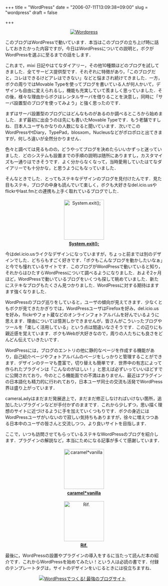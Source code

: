 +++
title = "WordPress"
date = "2006-07-11T13:09:38+09:00"
slug = "wordpress"
draft = false

+++

<p align="center"><a target="_blank" title="Wordpress" href="http://wordpress.org/"><img alt="Wordpress" title="Wordpress" src="http://wordpress.org/style/header-logo.png" /></a></p>
<p>このブログはWordPressで動いています．本当はこのブログの立ち上げ時に話しておきたかった内容ですが，今日はWordPressについての説明と，ボクがWordPressを選ぶに至るまでの話をします．</p>
<p>これまで，mixi 日記やはてなダイアリー，その他10種類ほどのブログを試してきました．全てサービス提供型です．それぞれに特徴があり，「このブログだと，コレはできるけどアレはできない」などと悩まされ続けてきました．一方，ボクの周りではMovable Typeを使ってブログを書いている人が何人かいて，デザインも自由に変えられるし，機能も充実していて羨ましく思っていました．その後，様々な理由からボクはレンタルサーバを借りることを決意し，同時に「サーバ設置型のブログを使ってみよう」と強く思ったのです．</p>
<p>まずはサーバ設置型のブログにはどんなものがあるのか調べるところから始めました．まず最初に出会うのは先にも書いたMovable Typeです．もう老舗ですしね．日本人ユーザもかなりの人数になると聞いています．次いでこのWordPressやtDiary，TypePad，blosxom，Nucleusなどがポロポロと出てきますが，何しろ違いが全然分かりません．</p>
<p>色々と調べては見るものの，どうやってブログを決めたらいいかずっと迷っていました．どのシステムも設置までの手順の説明は随所にありますし，カスタマイズも一通りはできそうです．よく分からなくなって，当時愛用していたはてなダイアリーでも十分かな，と思うようにもなっていました．</p>
<p>そんなときでした．とってもステキなデザインのブログを見付けたんです．見た目もステキ，ブログの中身も読んでいて楽しく，ボクも大好きなdel.icio.usやflickrやlast.fmとの連携も上手く取れているブログでした．</p>
<p align="center"><a target="_blank" title="System.exit();" href="http://jugyo.org/blog/"><img width="128" vspace="4" hspace="4" height="128" border="0" alt="System.exit();" src="http://img.simpleapi.net/small/http://jugyo.org/blog/" /></a><br />
<a target="_blank" title="System.exit();" href="http://jugyo.org/blog/"><strong>System.exit();</strong></a></p>
<p>今はdel.icio.usライクなデザインになっていますが，ちょっと前までは別のデザインでした．どちらもすごく好きです．「ボクもこんなブログを動かしたいなぁ」と今でも憧れているサイトです．このブログがWordPressで動いていると知り，それからはひたすらWordPressについて調べるようになりました．およそ2ヶ月ほど，WordPressで動いているブログをいくつも探して眺めていました．新たにステキなブログもたくさん見つかりました．WordPressに対する期待はますます強くなりました．</p>
<p>WordPressのブログ巡りをしていると，ユーザの傾向が見えてきます．少なくともボクが見てきたかぎりでは，WordPressユーザはFirefoxを好み，del.icio.usを好み，flickrやフォト蔵などのオンラインフォトアルバムを好んでいるように思えます．理由については憶測しかできませんが，皆さんがこういったブログやツールを「楽しく活用している」という点は間違いなさそうです．この辺りにも親近感を覚えています．ボクもWebが大好きなので，周りの人たちにも良さをどんどん伝えていきたいです．</p>
<p>WordPressには，ブログのエントリの他に静的なページを作成する機能があり，自己紹介ページやフォトアルバムのページをしっかりと管理することができます．デザインのテーマも豊富で，切り替えも簡単です．世界中の有志によって作られたプラグインは「こんなのがほしい！」と思えば必ずいっていいほどすでに公開されており，今のところ機能面での不満はありません．最近はプラグインの日本語化も精力的に行われており，日本ユーザ同士の交流も活発でWordPress界は盛り上がっています．</p>
<p>cameraLadyはまだまだ発展途上で，まだまだ修正しなければいけない箇所，追加したいプラグインなどが手付かずのままです．これから少しずつ，思い描く理想のサイトに近づけるように手を加えていくつもりです．ボクの身近にはWordPressユーザがいないので寂しい気持ちもありますが，徐々に増えつつある日本中のユーザの皆さんと交流しつつ，より良いサイトを目指します．</p>
<p>ここで，いつも訪問させてもらっているステキなWordPressのブログを紹介します．プラグインの解説など，本当にためになる記事が多くて感謝しています．</p>
<p align="center"><a target="_blank" title="caramel*vanilla" href="http://caramel-tea.com/"><img width="128" vspace="4" hspace="4" height="128" border="0" alt="caramel*vanilla" src="http://img.simpleapi.net/small/http://caramel-tea.com/" /></a><br />
<a target="_blank" title="caramel*vanilla" href="http://caramel-tea.com/"><strong>caramel*vanilla</strong></a></p>
<p align="center"><a target="_blank" title="Rif." href="http://rikaizm.com/"><img width="128" vspace="4" hspace="4" height="128" border="0" alt="Rif." src="http://img.simpleapi.net/small/http://rikaizm.com/" /></a><br />
<a target="_blank" title="Rif." href="http://rikaizm.com/"><strong>Rif.</strong></a></p>
<p>最後に，WordPressの設置やプラグインの導入をするに当たって読んだ本の紹介です．これからWordPressを始めてみたい！という人は必読の書です．付録のテンプレートタグは，サイトのデザインをいじるときには役立ちますね．</p>
<div style="text-align: center"><a title="View product details at Amazon" href="http://www.amazon.co.jp/exec/obidos/redirect?tag=cameralady-22%26link_code=xm2%26camp=2025%26creative=165953%26path=http://www.amazon.co.jp/gp/redirect.html%253fASIN=4881665235%2526tag=cameralady-22%2526lcode=xm2%2526cID=2025%2526ccmID=165953%2526location=/o/ASIN/4881665235%25253FSubscriptionId=0W2M95T4BBVMQ3F671G2"> <img alt="WordPressでつくる! 最強のブログサイト" style="border: medium none ; margin: 0pt 10px 0pt 0pt" src="http://images.amazon.com/images/P/4881665235.01._SCMZZZZZZZ_.jpg" /></a></div></p>
